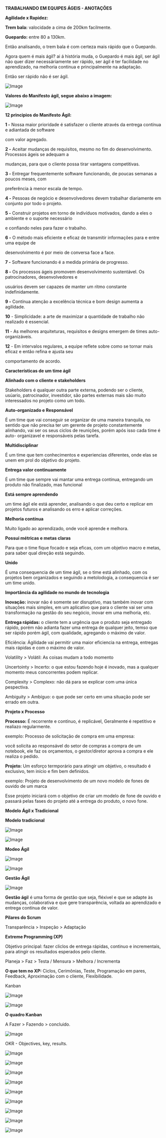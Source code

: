 **TRABALHANDO EM EQUIPES ÁGEIS - ANOTAÇÕES**

 

**Agilidade x Rapidez:** 

**Trem bala:** valocidade a cima de 200km facilmente.

**Guepardo:** entre 80 a 130km.

Então analisando, o trem bala é com certeza mais rápido que o Guepardo.

Agora quem é mais ágil? ai á história muda, o Guepardo é mais ágil, ser ágil não quer dizer necessáriamente ser rápido, ser ágil é ter facilidade no aprendizado, na melhoria continua e principalmente na adaptação.

Então ser rápido não é ser ágil.

 

![Image](/assets/images/clip_image001.jpg)

**Valores do Manifesto ágil, segue abaixo a imagem:**

 

![Image](/assets/images/clip_image003.jpg)

 

**12 principios do Manifesto Ágil:**

 

**1 -** Nossa maior prioridade é satisfazer o cliente através da entrega contínua e adiantada de software

com valor agregado.

**2 -** Aceitar mudanças de requisitos, mesmo no fim do desenvolvimento. Processos ágeis se adequam a

mudanças, para que o cliente possa tirar vantagens competitivas.

**3 -** Entregar frequentemente software funcionando, de poucas semanas a poucos meses, com

preferência à menor escala de tempo.

**4 -** Pessoas de negócio e desenvolvedores devem trabalhar diariamente em conjunto por todo o projeto.

**5 -** Construir projetos em torno de indivíduos motivados, dando a eles o ambiente e o suporte necessário

e confiando neles para fazer o trabalho.

**6 -** O método mais eficiente e eficaz de transmitir informações para e entre uma equipe de

desenvolvimento é por meio de conversa face a face.

**7 -** Software funcionando é a medida primária de progresso.

**8 -** Os processos ágeis promovem desenvolvimento sustentável. Os patrocinadores, desenvolvedores e

usuários devem ser capazes de manter um ritmo constante indefinidamente.

**9 -** Contínua atenção a excelência técnica e bom design aumenta a agilidade.

**10** - Simplicidade: a arte de maximizar a quantidade de trabalho não realizado é essencial.

**11** - As melhores arquiteturas, requisitos e designs emergem de times auto-organizáveis.

**12** - Em intervalos regulares, a equipe reflete sobre como se tornar mais eficaz e então refina e ajusta seu

comportamento de acordo.

 

**Características de um time ágil**

 

**Alinhado com o cliente e stakeholders**

Stakeholders é qualquer outra parte externa, podendo ser o cliente, usúario, patrocinador, investidor, são partes externas mais são muito interessados no projeto como um todo.

 

**Auto-organizado e Responsável**

É um time que vai conseguir se organizar de uma maneira tranquila, no sentido que não precisa ter um gerente de projeto constantemente alinhando, vai ser os seus ciclos de reunições, porém após isso cada time é auto- organizavel e responsáveis pelas tarefa.

 

**Multidisciplinar**

É um time que tem conhecimentos e experiencias diferentes, onde elas se unem em prol do objetivo do projeto.

 

**Entrega valor continuamente**

É um time que sempre vai mantar uma entrega continua, entregando um produto não finalizado, mas funcional

 

**Está sempre aprendendo**

um time ágil ele está aprender, analisando o que deu certo e replicar em projetos futuros e analisando os erro e aplicar correções.

 

**Melhoria contínua**

Muito ligado ao aprendizado, onde você aprende e melhora.

 

**Possui métricas e metas claras**

Para que o time fique focado e seja eficas, com um objetivo macro e metas, para saber qual direção está seguindo.

 

**Unido**

É uma consequencia de um time ágil, se o time está alinhado, com os projetos bem organizados e seguindo a metolodogia, a consequencia é ser um time unido.

 

**Importância da agilidade no mundo de tecnologia**

 

**Inovação:** inovar não é somente ser disruptivo, mas também inovar com situações mais simples, em um aplicativo que para o cliente vai ser uma transformação na gestão do seu negócio, inovar em uma melhoria, etc.

 

**Entrega rápidas:** o cliente tem a urgência que o produto seja entregado rápido, porém não adianta fazer uma entrega de qualquer jeito, temso que ser rápido porém ágil, com qualidade, agregando o máximo de valor.

 

Eficiência: Ágilidade vai permitir uma maior eficiencia na entrega, entregas mais rápidas e com o máximo de valor.

 

Volatility > Volátil: As coisas mudam a todo momento

Uncertointy > Incerto: o que estou fazendo hoje é inovado, mas a qualquer momento meus concorrentes podem replicar.

Complexity > Complexo: não dá para se explicar com uma única pespectiva.

Ambiguity > Ambíguo: o que pode ser certo em uma situação pode ser errado em outra.

 

**Projeto x Processo**

 

**Processo:** É recorrente e contínuo, é replicável, Geralmente é repetitivo e realiazo regularmente.

exemplo: Processo de solicitação de compra em uma empresa:

você solicita ao responsável do setor de compras a compra de um notebook, ele faz os orçamentos, o gestor/diretor aprova a compra e ele realiza o pedido.

 

**Projeto:** Um esforço termporário para atingir um objetivo, o resultado é exclusivo, tem início e fim bem definidos.

exemplo: Projeto de desenvolvimento de um novo modelo de fones de ouvido de um marca

Esse projeto iniciará com o objetivo de criar um modelo de fone de ouvido e passará pelas fases do projeto até a entrega do produto, o novo fone.

 

**Modelo Ágil x Tradicional** 

 

**Modelo tradicional**

 

![Image](/assets/images/clip_image005.jpg)

![Image](file:///C:/Users/Ricardo/AppData/Local/Temp/msohtmlclip1/01/clip_image007.jpg)

 

 

**Modeo Ágil**

![Image](/assets/images/clip_image009.jpg)

 

![Image](/assets/images/clip_image012.jpg)

 

**Gestão Ágil**

 

![Image](/assets/images/clip_image014.jpg)

 

 

**Gestão ági**l é uma forma de gestão que seja, fléxivel e que se adapte às mudanças, colaborativa e que gere transparência, voltada ao aprendizado e entrega contínua de valor.

 

**Pilares do Scrum**

 

Transparência > Inspeção > Adaptação

 

**Extreme Programming (XP)**

 

Objetivo principal: fazer cliclos de entrega rápidas, continuo e incrementais, para atingir os resultados esperados pelo cliente.

Planeja > Faz > Testa / Mensura > Melhora / Incrementa

 

**O que tem no XP:** Ciclos, Cerimônias, Teste, Programação em pares, Feedback, Aproximação com o cliente, Flexibilidade.

 

Kanban

 

![Image](/assets/images/clip_image016.jpg)

 

 

 

![Image](/assets/images/clip_image018.jpg)

 

 

**O quadro Kanban**

 

A Fazer > Fazendo > concluido.

 

![Image](/assets/images/clip_image020.jpg)

 

 

OKR - Objectives, key, results.

 

![Image](/assets/images/clip_image022.jpg)

 

 

![Image](/assets/images/clip_image024.jpg)

 

![Image](/assets/images/clip_image026.jpg)

 

![Image](/assets/images/clip_image028.jpg)

 

 

![Image](/assets/images/clip_image030.jpg)

 

![Image](/assets/images/clip_image032.jpg)

 

![Image](/assets/images/clip_image034.jpg)

 

 

![Image](/assets/images/clip_image036.jpg)

 

 

 

![Image](/assets/images/clip_image038.jpg)

 

 

 

 

 

 

 

 

 

 

 

 
